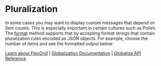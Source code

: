 Pluralization
=============

In some cases you may want to display custom messages that depend on item counts. This is especially important in certain cultures such as Polish. The [format](https://www.grapecity.com/wijmo/api/classes/wijmo.globalize.html#format) method supports that by accepting format strings that contain pluralization rules encoded as JSON objects. For example, choose the number of items and see the formatted output below:

[Learn about FlexGrid](https://www.grapecity.com/wijmo/flexgrid-javascript-data-grid) | [Globalization Documentation](https://www.grapecity.com/wijmo/docs/Topics/Wijmo/Globalization) | [Globalize API Reference](https://www.grapecity.com/wijmo/api/classes/wijmo.globalize.html)